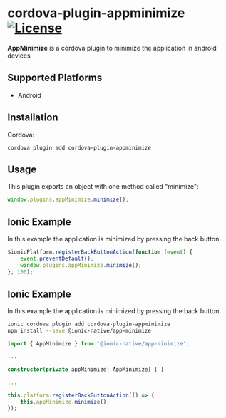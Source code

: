 # cordova-plugin-appminimize [![License](https://img.shields.io/github/license/tomloprod/cordova-plugin-appminimize.svg)](http://www.opensource.org/licenses/mit-license.php)

**AppMinimize** is a cordova plugin to minimize the application in android devices

## Supported Platforms

- Android

## Installation

Cordova:

    cordova plugin add cordova-plugin-appminimize

## Usage

This plugin exports an object with one method called "minimize":

```javascript
window.plugins.appMinimize.minimize();
```

## Ionic Example

In this example the application is minimized by pressing the back button

```javascript
$ionicPlatform.registerBackButtonAction(function (event) {
    event.preventDefault();
    window.plugins.appMinimize.minimize();
}, 100);
```


## Ionic Example

In this example the application is minimized by pressing the back button

```bash
ionic cordova plugin add cordova-plugin-appminimize
npm install --save @ionic-native/app-minimize
```

```typescript
import { AppMinimize } from '@ionic-native/app-minimize';

...

constructor(private appMinimize: AppMinimize) { }

...

this.platform.registerBackButtonAction(() => {
    this.appMinimize.minimize();
});
```
